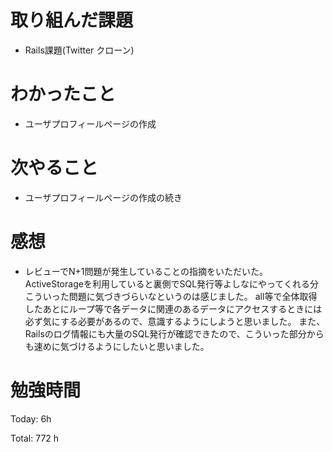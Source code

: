 # 取り組んだ課題
- Rails課題(Twitter クローン)

# わかったこと
- ユーザプロフィールページの作成
  
# 次やること
- ユーザプロフィールページの作成の続き

# 感想
- レビューでN+1問題が発生していることの指摘をいただいた。
ActiveStorageを利用していると裏側でSQL発行等よしなにやってくれる分こういった問題に気づきづらいなというのは感じました。
all等で全体取得したあとにループ等で各データに関連のあるデータにアクセスするときには必ず気にする必要があるので、意識するようにしようと思いました。
また、Railsのログ情報にも大量のSQL発行が確認できたので、こういった部分からも速めに気づけるようにしたいと思いました。

# 勉強時間
Today: 6h

Total: 772 h
